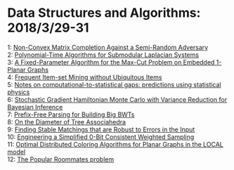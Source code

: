 # Data Structures and Algorithms: 2018/3/29-31  
1: [Non-Convex Matrix Completion Against a Semi-Random Adversary](https://doi.org/10.48550/arXiv.1803.10846)  
2: [Polynomial-Time Algorithms for Submodular Laplacian Systems](https://doi.org/10.48550/arXiv.1803.10923)  
3: [A Fixed-Parameter Algorithm for the Max-Cut Problem on Embedded 1-Planar  Graphs](https://doi.org/10.48550/arXiv.1803.10983)  
4: [Frequent Item-set Mining without Ubiquitous Items](https://doi.org/10.48550/arXiv.1803.11105)  
5: [Notes on computational-to-statistical gaps: predictions using  statistical physics](https://doi.org/10.48550/arXiv.1803.11132)  
6: [Stochastic Gradient Hamiltonian Monte Carlo with Variance Reduction for  Bayesian Inference](https://doi.org/10.48550/arXiv.1803.11159)  
7: [Prefix-Free Parsing for Building Big BWTs](https://doi.org/10.48550/arXiv.1803.11245)  
8: [On the Diameter of Tree Associahedra](https://doi.org/10.48550/arXiv.1803.11427)  
9: [Finding Stable Matchings that are Robust to Errors in the Input](https://doi.org/10.48550/arXiv.1804.00553)  
10: [Engineering a Simplified 0-Bit Consistent Weighted Sampling](https://doi.org/10.48550/arXiv.1804.00069)  
11: [Optimal Distributed Coloring Algorithms for Planar Graphs in the LOCAL  model](https://doi.org/10.48550/arXiv.1804.00137)  
12: [The Popular Roommates problem](https://doi.org/10.48550/arXiv.1804.00141)  